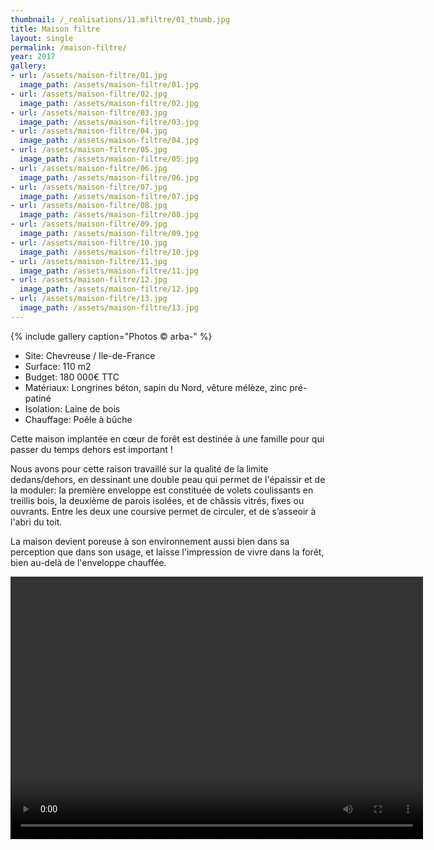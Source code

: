 ```yaml
---
thumbnail: /_realisations/11.mfiltre/01_thumb.jpg
title: Maison filtre
layout: single
permalink: /maison-filtre/
year: 2017
gallery:
- url: /assets/maison-filtre/01.jpg
  image_path: /assets/maison-filtre/01.jpg
- url: /assets/maison-filtre/02.jpg
  image_path: /assets/maison-filtre/02.jpg
- url: /assets/maison-filtre/03.jpg
  image_path: /assets/maison-filtre/03.jpg
- url: /assets/maison-filtre/04.jpg
  image_path: /assets/maison-filtre/04.jpg
- url: /assets/maison-filtre/05.jpg
  image_path: /assets/maison-filtre/05.jpg
- url: /assets/maison-filtre/06.jpg
  image_path: /assets/maison-filtre/06.jpg
- url: /assets/maison-filtre/07.jpg
  image_path: /assets/maison-filtre/07.jpg
- url: /assets/maison-filtre/08.jpg
  image_path: /assets/maison-filtre/08.jpg
- url: /assets/maison-filtre/09.jpg
  image_path: /assets/maison-filtre/09.jpg
- url: /assets/maison-filtre/10.jpg
  image_path: /assets/maison-filtre/10.jpg
- url: /assets/maison-filtre/11.jpg
  image_path: /assets/maison-filtre/11.jpg
- url: /assets/maison-filtre/12.jpg
  image_path: /assets/maison-filtre/12.jpg
- url: /assets/maison-filtre/13.jpg
  image_path: /assets/maison-filtre/13.jpg
---
```


{% include gallery caption="Photos © arba-" %}

  * Site: Chevreuse / Ile-de-France
  * Surface: 110  m2
  * Budget: 180 000€ TTC
  * Matériaux: Longrines béton, sapin du Nord, vêture mélèze, zinc pré-patiné
  * Isolation: Laine de bois
  * Chauffage: Poêle à bûche

Cette maison implantée en cœur de forêt est destinée à une famille pour qui passer du temps dehors est important !

Nous avons pour cette raison travaillé sur la qualité de la limite dedans/dehors, en dessinant une double peau qui permet de l'épaissir et de la moduler:
la première enveloppe est constituée de volets coulissants en treillis bois, la deuxième de parois isolées, et de châssis vitrés, fixes ou ouvrants. Entre les deux une coursive permet de circuler, et de s’asseoir à l'abri du toit.

La maison devient poreuse à son environnement aussi bien dans sa perception que dans son usage, et laisse l'impression de vivre dans la forêt, bien au-delà de l'enveloppe chauffée.

<video width="660" height="420" controls="controls">
  <source src="/arba.pro/assets/maison-filtre/660x420.mp4" type="video/mp4">
</video>
